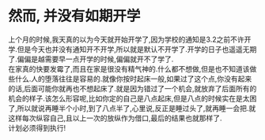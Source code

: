 # 然而, 并没有如期开学

上个月的时候,我天真的以为今天就开始开学了,因为学校的通知是3.2之前不许开学.但是今天也并没有通知开不开学,所以就是默认不开学了.开学的日子也遥遥无期了.偏偏是越需要早一点开学的时候,偏偏就开不了学了.  
在家真的快要发霉了,而且在家是很没有精气神的.什么都不想做,但是也不知道该做些什么.人的堕落往往是容易的.就像你按时起床一般,如果过了这个点,你没有起来的话,后面可能你就再也不想起床了.就是因为错过了一个机会,就放弃了后面所有的机会的样子.该怎么形容呢,比如你定的自己是八点起床,但是八点的时候实在是太困了,所以就说再睡半个小时,到了八点半了,心里说,反正是睡过头了,就再睡一会把.就这样每次纵容自己,且以上一次的放纵作为借口,最后的结果也就那样了.  
计划必须得到执行!
